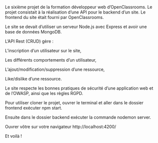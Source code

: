 Le sixième projet de la formation développeur web d’OpenClassrooms. Le projet consistait à la réalisation d’une API pour le backend d’un site. Le frontend du site était fourni par OpenClassrooms.

Le site se devait d’utiliser un serveur Node.js avec Express et avoir une base de données MongoDB.

L’API Rest (CRUD) gère :

L’inscription d’un utilisateur sur le site,

Les différents comportements d’un utilisateur,

L’ajout/modification/suppression d’une ressource,

Like/dislike d’une ressource.

Le site respecte les bonnes pratiques de sécurité d’une application web et de l’OWASP, ainsi que les règles RGPD.

Pour utiliser cloner le projet, ouvrer le terminal et aller dans le dossier frontend exécuter npm start.

Ensuite dans le dossier backend exécuter la commande nodemon server.

Ouvrer vôtre sur votre navigateur http://localhost:4200/ 

Et voilà ! 
